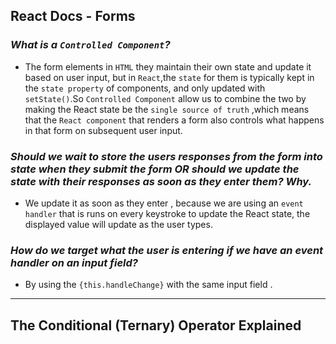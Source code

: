 ## **React Docs - Forms**

### ***What is a `Controlled Component`?***

- The form elements in `HTML` they  maintain their own state and update it based on user input, but in `React`,the `state` for them is typically kept in the `state property` of components, and only updated with `setState()`.So `Controlled Component` allow us to combine the two by making the React state be the `single source of truth` ,which  means that the `React component` that renders a form also controls what happens in that form on subsequent user input. 

### ***Should we wait to store the users responses from the form into state when they submit the form OR should we update the state with their responses as soon as they enter them? Why.***

- We update it as soon as they enter , because we are using an `event handler` that is  runs on every keystroke to update the React state, the displayed value will update as the user types.

### ***How do we target what the user is entering if we have an event handler on an input field?***

- By using the `{this.handleChange}` with the same input field .

----------------------------------------------------------------

## **The Conditional (Ternary) Operator Explained**

